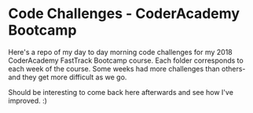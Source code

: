 # Code Challenges - CoderAcademy Bootcamp

Here's a repo of my day to day morning code challenges for my 2018 CoderAcademy FastTrack Bootcamp course. Each folder corresponds to each week of the course. Some weeks had more challenges than others- and they get more difficult as we go.

Should be interesting to come back here afterwards and see how I've improved. :)